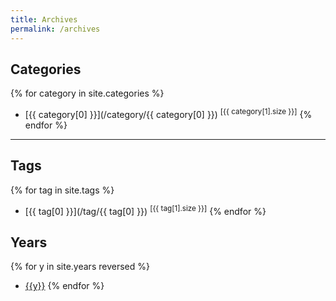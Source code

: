 ```yaml
---
title: Archives
permalink: /archives
---
```


## Categories
{% for category in site.categories %}
- [{{ category[0] }}](/category/{{ category[0] }}) <sup>[{{ category[1].size }}]</sup>
{% endfor %}

----

## Tags

{% for tag in site.tags %}
- [{{ tag[0] }}](/tag/{{ tag[0] }}) <sup>[{{ tag[1].size }}]</sup>
{% endfor %}

## Years

{% for y in site.years reversed %}
- [{{y}}](/year/{{y}})
{% endfor %}
